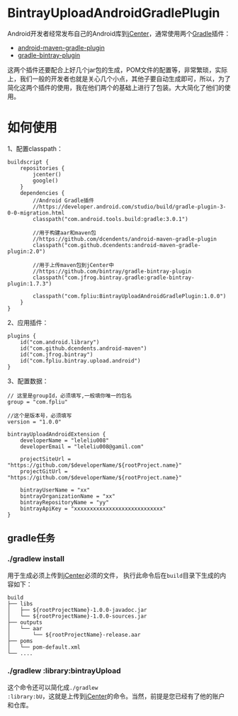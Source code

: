 # BintrayUploadAndroidGradlePlugin
<p>
Android开发者经常发布自己的Android库到<a href="https://jcenter.bintray.com/" target=_blank>jCenter</a>，通常使用两个<a href="http://blog.fpliu.com/it/software/gradle" target="_blank">Gradle</a>插件：
</p>
<ul>
    <li>
        <a href="https://github.com/dcendents/android-maven-gradle-plugin" target="_blank">android-maven-gradle-plugin</a>
    </li>
    <li>
        <a href="https://github.com/bintray/gradle-bintray-plugin" target="_blank">gradle-bintray-plugin</a>
    </li>
</ul>
<p>
这两个插件还要配合上好几个jar包的生成，POM文件的配置等，非常繁琐，实际上，我们一般的开发者也就是关心几个小点，其他子要自动生成即可，所以，为了简化这两个插件的使用，我在他们两个的基础上进行了包装。大大简化了他们的使用。
</p>

# 如何使用
1、配置classpath：
```
buildscript {
    repositories {
        jcenter()
        google()
    }
    dependencies {
        //Android Gradle插件
        //https://developer.android.com/studio/build/gradle-plugin-3-0-0-migration.html
        classpath("com.android.tools.build:gradle:3.0.1")

        //用于构建aar和maven包
        //https://github.com/dcendents/android-maven-gradle-plugin
        classpath("com.github.dcendents:android-maven-gradle-plugin:2.0")

        //用于上传maven包到jCenter中
        //https://github.com/bintray/gradle-bintray-plugin
        classpath("com.jfrog.bintray.gradle:gradle-bintray-plugin:1.7.3")

        classpath("com.fpliu:BintrayUploadAndroidGradlePlugin:1.0.0")
    }
}
```
2、应用插件：
```
plugins {
    id("com.android.library")
    id("com.github.dcendents.android-maven")
    id("com.jfrog.bintray")
    id("com.fpliu.bintray.upload.android")
}
```
3、配置数据：
```
// 这里是groupId，必须填写,一般填你唯一的包名
group = "com.fpliu"

//这个是版本号，必须填写
version = "1.0.0"

bintrayUploadAndroidExtension {
    developerName = "leleliu008"
    developerEmail = "leleliu008@gamil.com"

    projectSiteUrl = "https://github.com/$developerName/${rootProject.name}"
    projectGitUrl = "https://github.com/$developerName/${rootProject.name}"

    bintrayUserName = "xx"
    bintrayOrganizationName = "xx"
    bintrayRepositoryName = "yy"
    bintrayApiKey = "xxxxxxxxxxxxxxxxxxxxxxxxxxxx"
}
```
## gradle任务

### ./gradlew install
用于生成必须上传到<a href="https://jcenter.bintray.com/" target="_blank">jCenter</a>必须的文件，
执行此命令后在<code>build</code>目录下生成的内容如下：
```
build
├── libs
│   ├── ${rootProjectName}-1.0.0-javadoc.jar
│   └── ${rootProjectName}-1.0.0-sources.jar
├── outputs
│   └── aar
│       └── ${rootProjectName}-release.aar
├── poms
│   └── pom-default.xml
└── ....
```
### ./gradlew :library:bintrayUpload
这个命令还可以简化成<code>./gradlew :library:bU</code>，这就是上传到<a href="https://jcenter.bintray.com/" target=_blank>jCenter</a>的命令。当然，前提是您已经有了他的账户和仓库。
